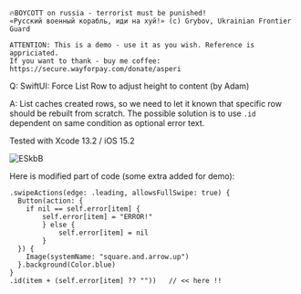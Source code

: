 ```
🔥BOYCOTT on russia - terrorist must be punished!
«Русский военный корабль, иди на хуй!» (c) Grybov, Ukrainian Frontier Guard

ATTENTION: This is a demo - use it as you wish. Reference is appriciated.
If you want to thank - buy me coffee: https://secure.wayforpay.com/donate/asperi
```

Q: SwiftUI: Force List Row to adjust height to content (by Adam)

A: List caches created rows, so we need to let it known that specific row should be rebuilt from scratch. The possible solution is to use `.id` dependent on same condition as optional error text.

Tested with Xcode 13.2 / iOS 15.2

![ESkbB](https://user-images.githubusercontent.com/62171579/178040993-c99d6f97-310f-4f36-940b-54d2545349e6.gif)

Here is modified part of code (some extra added for demo):

    .swipeActions(edge: .leading, allowsFullSwipe: true) {
      Button(action: {
      	if nil == self.error[item] {
        	self.error[item] = "ERROR!"
			} else {
				self.error[item] = nil
			}
      }) {
        Image(systemName: "square.and.arrow.up")
      }.background(Color.blue)
    }
    .id(item + (self.error[item] ?? ""))   // << here !!

